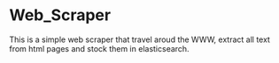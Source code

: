 # Web_Scraper
This is a simple web scraper that travel aroud the WWW, extract all text from html pages and stock them in elasticsearch.
